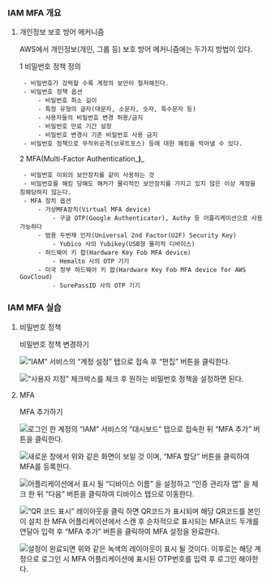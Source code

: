 
### IAM MFA 개요

1. 개인정보 보호 방어 메커니즘

	AWS에서 개인정보(개인, 그룹 등) 보호 방어 메커니즘에는 두가지 방법이 있다.


	1 비밀번호 정책 정의

		- 비밀번호가 강력할 수록 계정의 보안이 철저해진다.
		- 비밀번호 정책 옵션
			- 비밀번호 최소 길이
			- 특정 유형의 글자(대문자, 소문자, 숫자, 특수문자 등)
			- 사용자들의 비밀번호 변경 허용/금지
			- 비밀번호 만료 기간 설정
			- 비밀번호 변경시 기존 비밀번호 사용 금지
		- 비밀번호 정책으로 무작위공격(브루트포스) 등에 대한 해킹을 막아낼 수 있다.

	2 MFA(Multi-Factor Authentication_**)**_

		- 비밀번호 이외의 보안장치를 같이 사용하는 것
		- 비밀번호를 해킹 당해도 해커가 물리적인 보안장치를 가지고 있지 않은 이상 계정을 침해당하지 않는다.
		- MFA 장치 옵션
			- 가상MFA장치(Virtual MFA device)
				- 구글 OTP(Google Authenticator), Authy 등 어플리케이션으로 사용 가능하다
			- 범용 두번재 인자(Universal 2nd Factor(U2F) Security Key)
				- Yubico 사의 Yubikey(USB형 물리적 디바이스)
			- 하드웨어 키 팝(Hardware Key Fob MFA device)
				- Hemalto 사의 OTP 기기
			- 미국 정부 하드웨어 키 팝(Hardware Key Fob MFA device for AWS GovCloud)
				- SurePassID 사의 OTP 기기

### IAM MFA 실습

1. 비밀번호 정책

	비밀번호 정책 변경하기


	![“IAM” 서비스의 “계정 설정” 탭으로 접속 후 “편집” 버튼을 클릭한다.](https://s3.us-west-2.amazonaws.com/secure.notion-static.com/377b9613-e421-4cbe-86fa-87cea7bc5030/Untitled.png?X-Amz-Algorithm=AWS4-HMAC-SHA256&X-Amz-Content-Sha256=UNSIGNED-PAYLOAD&X-Amz-Credential=AKIAT73L2G45EIPT3X45%2F20230830%2Fus-west-2%2Fs3%2Faws4_request&X-Amz-Date=20230830T105014Z&X-Amz-Expires=3600&X-Amz-Signature=66e61976979b35fbe9d4023f816653af748a26c13532e27667ec771416c70226&X-Amz-SignedHeaders=host&x-id=GetObject)


	![“사용자 지정” 체크박스를 체크 후 원하는 비밀번호 정책을 설정하면 된다.](https://s3.us-west-2.amazonaws.com/secure.notion-static.com/0382ace7-abce-4ac6-b8ea-0b6a2a47cb42/Untitled.png?X-Amz-Algorithm=AWS4-HMAC-SHA256&X-Amz-Content-Sha256=UNSIGNED-PAYLOAD&X-Amz-Credential=AKIAT73L2G45EIPT3X45%2F20230830%2Fus-west-2%2Fs3%2Faws4_request&X-Amz-Date=20230830T105014Z&X-Amz-Expires=3600&X-Amz-Signature=f31f41f8cba163234b007d2053f4cc1e5cdd8dcf0b8c2d59e22185e4b00e55e9&X-Amz-SignedHeaders=host&x-id=GetObject)

2. MFA

	MFA 추가하기


	![로그인 한 계정의 “IAM” 서비스의 “대시보드” 탭으로 접속한 뒤 “MFA 추가” 버튼을 클릭한다.](https://s3.us-west-2.amazonaws.com/secure.notion-static.com/e2e161c4-90a6-4b21-a910-dca5d190d055/Untitled.png?X-Amz-Algorithm=AWS4-HMAC-SHA256&X-Amz-Content-Sha256=UNSIGNED-PAYLOAD&X-Amz-Credential=AKIAT73L2G45EIPT3X45%2F20230830%2Fus-west-2%2Fs3%2Faws4_request&X-Amz-Date=20230830T105014Z&X-Amz-Expires=3600&X-Amz-Signature=1f774222a86cd438d767a5f7c53b95d9f0c78bc6326ffffb2a75c1c12434130e&X-Amz-SignedHeaders=host&x-id=GetObject)


	![새로운 창에서 위와 같은 화면이 보일 것 이며, “MFA 할당” 버튼을 클릭하여 MFA를 등록한다.](https://s3.us-west-2.amazonaws.com/secure.notion-static.com/5931f339-e045-430c-97f1-28b5e0012b57/Untitled.png?X-Amz-Algorithm=AWS4-HMAC-SHA256&X-Amz-Content-Sha256=UNSIGNED-PAYLOAD&X-Amz-Credential=AKIAT73L2G45EIPT3X45%2F20230830%2Fus-west-2%2Fs3%2Faws4_request&X-Amz-Date=20230830T105014Z&X-Amz-Expires=3600&X-Amz-Signature=73e1d38d3399b3f4321cd9fe868575c0519901409b1a307196c68b9ac9238396&X-Amz-SignedHeaders=host&x-id=GetObject)


	![어플리케이션에서 표시 될 “디바이스 이름” 을 설정하고 “인증 관리자 앱” 을 체크 한 뒤 “다음” 버튼을 클릭하여 디바이스 탭으로 이동한다.](https://s3.us-west-2.amazonaws.com/secure.notion-static.com/2388156b-52e8-42fe-bb0d-009dac6c3b44/Untitled.png?X-Amz-Algorithm=AWS4-HMAC-SHA256&X-Amz-Content-Sha256=UNSIGNED-PAYLOAD&X-Amz-Credential=AKIAT73L2G45EIPT3X45%2F20230830%2Fus-west-2%2Fs3%2Faws4_request&X-Amz-Date=20230830T105014Z&X-Amz-Expires=3600&X-Amz-Signature=6f76799bab511a1d336bb55e0ce7cdb022da8987c75b487475a76749bc1b2bad&X-Amz-SignedHeaders=host&x-id=GetObject)


	![“QR 코드 표시” 레이아웃을 클릭 하면 QR코드가 표시되며 해당 QR코드를 본인이 설치 한 MFA 어플리케이션에서 스캔 후 순차적으로 표시되는 MFA코드 두개를 연달아 입력 후 “MFA 추가” 버튼을 클릭하여 MFA 설정을 완료한다.](https://s3.us-west-2.amazonaws.com/secure.notion-static.com/d8d18fc3-e36a-4f90-8b55-6db408a9e109/Untitled.png?X-Amz-Algorithm=AWS4-HMAC-SHA256&X-Amz-Content-Sha256=UNSIGNED-PAYLOAD&X-Amz-Credential=AKIAT73L2G45EIPT3X45%2F20230830%2Fus-west-2%2Fs3%2Faws4_request&X-Amz-Date=20230830T105014Z&X-Amz-Expires=3600&X-Amz-Signature=71d2ae66587821d485e42c5b405cad9df95851d27b41fb43d6a45b6c627a46c1&X-Amz-SignedHeaders=host&x-id=GetObject)


	![설정이 완료되면 위와 같은 녹색의 레이아웃이 표시 될 것이다. 이후로는 해당 계정으로 로그인 시 MFA 어플리케이션에 표시된 OTP번호를 입력 후 로그인 해야한다.](https://s3.us-west-2.amazonaws.com/secure.notion-static.com/1d98bac0-3756-4a66-b10c-a9d837ceb979/Untitled.png?X-Amz-Algorithm=AWS4-HMAC-SHA256&X-Amz-Content-Sha256=UNSIGNED-PAYLOAD&X-Amz-Credential=AKIAT73L2G45EIPT3X45%2F20230830%2Fus-west-2%2Fs3%2Faws4_request&X-Amz-Date=20230830T105014Z&X-Amz-Expires=3600&X-Amz-Signature=c6bc6137b54838d379ac94129af7244413625d8a5f3209b35c6749616db86926&X-Amz-SignedHeaders=host&x-id=GetObject)

